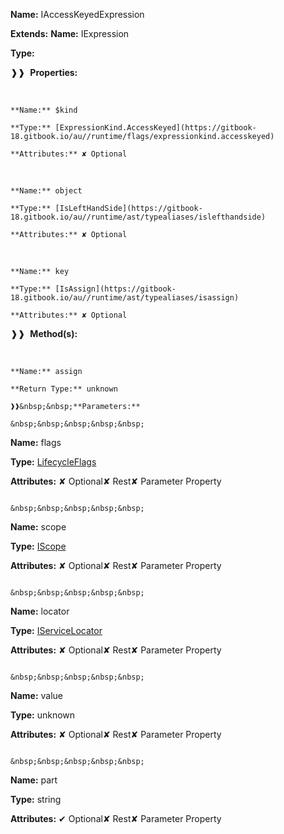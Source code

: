 **Name:** IAccessKeyedExpression

**Extends:** **Name:** IExpression

**Type:**

❱❱&nbsp;&nbsp;**Properties:**

&nbsp;&nbsp;&nbsp;&nbsp;&nbsp;
```
**Name:** $kind

**Type:** [ExpressionKind.AccessKeyed](https://gitbook-18.gitbook.io/au//runtime/flags/expressionkind.accesskeyed)

**Attributes:** ✘ Optional

```

&nbsp;&nbsp;&nbsp;&nbsp;&nbsp;
```
**Name:** object

**Type:** [IsLeftHandSide](https://gitbook-18.gitbook.io/au//runtime/ast/typealiases/islefthandside)

**Attributes:** ✘ Optional

```

&nbsp;&nbsp;&nbsp;&nbsp;&nbsp;
```
**Name:** key

**Type:** [IsAssign](https://gitbook-18.gitbook.io/au//runtime/ast/typealiases/isassign)

**Attributes:** ✘ Optional

```

❱❱&nbsp;&nbsp;**Method(s):**

&nbsp;&nbsp;&nbsp;&nbsp;&nbsp;
```
**Name:** assign

**Return Type:** unknown

❱❱&nbsp;&nbsp;**Parameters:**

&nbsp;&nbsp;&nbsp;&nbsp;&nbsp;
```
**Name:** flags

**Type:** [LifecycleFlags](https://gitbook-18.gitbook.io/au//runtime/flags/enums/lifecycleflags)

**Attributes:** ✘ Optional✘ Rest✘ Parameter Property

```

&nbsp;&nbsp;&nbsp;&nbsp;&nbsp;
```
**Name:** scope

**Type:** [IScope](https://gitbook-18.gitbook.io/au//runtime/observation/interfaces/iscope)

**Attributes:** ✘ Optional✘ Rest✘ Parameter Property

```

&nbsp;&nbsp;&nbsp;&nbsp;&nbsp;
```
**Name:** locator

**Type:** [IServiceLocator](https://gitbook-18.gitbook.io/au//kernel/di/interfaces/iservicelocator)

**Attributes:** ✘ Optional✘ Rest✘ Parameter Property

```

&nbsp;&nbsp;&nbsp;&nbsp;&nbsp;
```
**Name:** value

**Type:** unknown

**Attributes:** ✘ Optional✘ Rest✘ Parameter Property

```

&nbsp;&nbsp;&nbsp;&nbsp;&nbsp;
```
**Name:** part

**Type:** string

**Attributes:** ✔ Optional✘ Rest✘ Parameter Property

```

```

